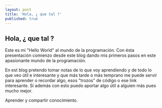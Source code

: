 ```yaml
---
layout: post
title: 'Hola, ¿ que tal ?'
published: true
---
```


## Hola, ¿ que tal ? 

Este es mi "Hello World" al mundo de la programación.
Con ésta presentación comienzo desde este blog dando mis primeros pasos en este apasionante mundo de la programación. 

En est blog pretendo tomar notas de lo que voy aprendiendo y de todo lo que veo útil e interesante y que más tarde o más temprano me puede servir para aprender o recordar algo,  esos 
"trozos" de código o ese link interesante. Si además con esto puedo aportar algo útil a alguien más pues mucho mejor. 

Aprender y compartir conocimiento.
